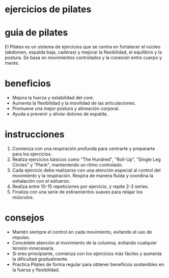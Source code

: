 # ejercicios de pilates

# guia de pilates
El Pilates es un sistema de ejercicios que se centra en fortalecer el núcleo (abdomen, espalda baja, caderas) y mejorar la flexibilidad, el equilibrio y la postura. Se basa en movimientos controlados y la conexión entre cuerpo y mente.

# beneficios
- Mejora la fuerza y estabilidad del core.
- Aumenta la flexibilidad y la movilidad de las articulaciones.
- Promueve una mejor postura y alineación corporal.
- Ayuda a prevenir y aliviar dolores de espalda.

# instrucciones
1. Comienza con una respiración profunda para centrarte y prepararte para los ejercicios.
2. Realiza ejercicios básicos como "The Hundred", "Roll-Up", "Single Leg Circles" y "Plank", manteniendo un ritmo controlado.
3. Cada ejercicio debe realizarse con una atención especial al control del movimiento y la respiración. Respira de manera fluida y coordina la exhalación con el esfuerzo.
4. Realiza entre 10-15 repeticiones por ejercicio, y repite 2-3 series.
5. Finaliza con una serie de estiramientos suaves para relajar los músculos.

# consejos
- Mantén siempre el control en cada movimiento, evitando el uso de impulso.
- Concédele atención al movimiento de la columna, evitando cualquier tensión innecesaria.
- Si eres principiante, comienza con los ejercicios más fáciles y aumenta la dificultad gradualmente.
- Practica Pilates de forma regular para obtener beneficios sostenibles en la fuerza y flexibilidad.
